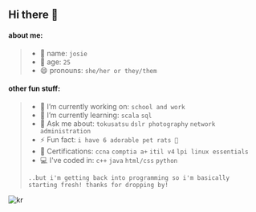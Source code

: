 ## Hi there 👋
#### about me:
> - 💖 name: `josie`
> - 🔆 age: `25`
> - 😄 pronouns: `she/her or they/them`

#### other fun stuff:
> - 🔭 I’m currently working on:
> `school and work`
> - 🌱 I’m currently learning:
> `scala`
> `sql`
> - 💬 Ask me about:
> `tokusatsu`
> `dslr photography`
> `network administration`
> - ⚡ Fun fact: 
> `i have 6 adorable pet rats 🐀` 
> - 👾 Certifications:
> `ccna`
> `comptia a+`
> `itil v4`
> `lpi linux essentials`
> - 💻 I've coded in:
> `c++`
> `java`
> `html/css`
> `python`
> 
> `..but i'm getting back into programming so i'm basically starting fresh! thanks for dropping by!`

![kr](https://c.tenor.com/FQqH8LtrPTMAAAAd/kamen-rider-kamen-rider-build.gif)
